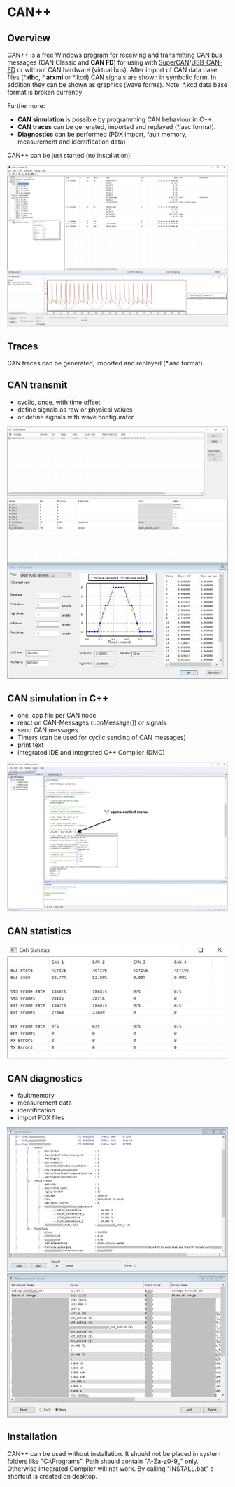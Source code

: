 # CAN++

## Overview
CAN++ is a free Windows program for receiving and transmitting CAN bus messages (CAN Classic and **CAN FD**) for using with [SuperCAN](https://github.com/jgressmann/supercan)/[USB_CAN-FD](https://github.com/RudolphRiedel/USB_CAN-FD) or without CAN hardware (virtual bus). After import of CAN data base files (*.**dbc**, *.**arxml** or *.kcd) CAN signals are shown in symbolic form. In addition they can be shown as graphics (wave forms).
Note: *.kcd data base format is broken currently

Furthermore:
- **CAN simulation** is possible by programming CAN behaviour in C++. 
- **CAN traces** can be generated, imported and replayed (*.asc format).
- **Diagnostics** can be performed (PDX import, fault memory, measurement and identification data)

CAN++ can be just started (no installation).

![Main screen](doc/screens/main2.jpg)
![Main screen](doc/screens/graph.jpg)

## Traces
CAN traces can be generated, imported and replayed (*.asc format).

## CAN transmit

- cyclic, once, with time offset
- define signals as raw or physical values
- or define signals with wave configurator

![Main screen](doc/screens/tx.jpg)
![Main screen](doc/screens/wave.jpg)

## CAN simulation in C++

- one .cpp file per CAN node
- react on CAN-Messages (::onMessage()) or signals
- send CAN messages
- Timers (can be used for cyclic sending of CAN messages)
- print text
- integrated IDE and integrated C++ Compiler (DMC)

![Main screen](doc/screens/canpr_context_with_build.jpg)

## CAN statistics

![Main screen](doc/screens/statistics.jpg)

## CAN diagnostics
- faultmemory
- measurement data
- identification
- import PDX files

![Main screen](doc/screens/faultmem.jpg)
![Main screen](doc/screens/measurements.jpg)

## Installation

CAN++ can be used without installation. It should not be placed in system folders like "C:\Programs". Path should contain "A-Za-z0-9_" only. Otherwise integrated Compiler will not work. By calling "INSTALL.bat" a shortcut is created on desktop.